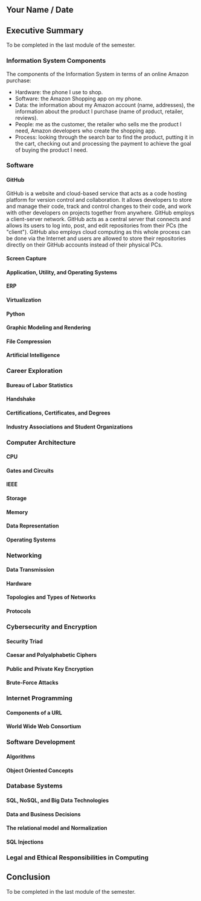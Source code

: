 ## Your Name / Date

## Executive Summary
To be completed in the last module of the semester.

### Information System Components
The components of the Information System in terms of an online Amazon purchase:
- Hardware: the phone I use to shop.
- Software: the Amazon Shopping app on my phone.
- Data: the information about my Amazon account (name, addresses), the information about the product I purchase (name of product, retailer, reviews).
- People: me as the customer, the retailer who sells me the product I need, Amazon developers who create the shopping app. 
- Process: looking through the search bar to find the product, putting it in the cart, checking out and processing the payment to achieve the goal of buying the product I need.

### Software
#### GitHub
GitHub is a website and cloud-based service that acts as a code hosting platform for version control and collaboration. It allows developers to store and manage their code, track and control changes to their code, and work with other developers on projects together from anywhere. 
GitHub employs a client-server network. GitHub acts as a central server that connects and allows its users to log into, post, and edit repositories from their PCs (the "client"). GitHub also employs cloud computing as this whole process can be done via the Internet and users are allowed to store their repositories directly on their GitHub accounts instead of their physical PCs. 
#### Screen Capture
#### Application, Utility, and Operating Systems
#### ERP
#### Virtualization
#### Python
#### Graphic Modeling and Rendering
#### File Compression
#### Artificial Intelligence

### Career Exploration
#### Bureau of Labor Statistics
#### Handshake
#### Certifications, Certificates, and Degrees
#### Industry Associations and Student Organizations

### Computer Architecture
#### CPU
#### Gates and Circuits
#### IEEE
#### Storage
#### Memory
#### Data Representation
#### Operating Systems

### Networking
#### Data Transmission
#### Hardware
#### Topologies and Types of Networks
#### Protocols

### Cybersecurity and Encryption
#### Security Triad
#### Caesar and Polyalphabetic Ciphers
#### Public and Private Key Encryption
#### Brute-Force Attacks

### Internet Programming
#### Components of a URL
#### World Wide Web Consortium

### Software Development
#### Algorithms
#### Object Oriented Concepts

### Database Systems
#### SQL, NoSQL, and Big Data Technologies
#### Data and Business Decisions
#### The relational model and Normalization
#### SQL Injections

### Legal and Ethical Responsibilities in Computing

## Conclusion
To be completed in the last module of the semester.

